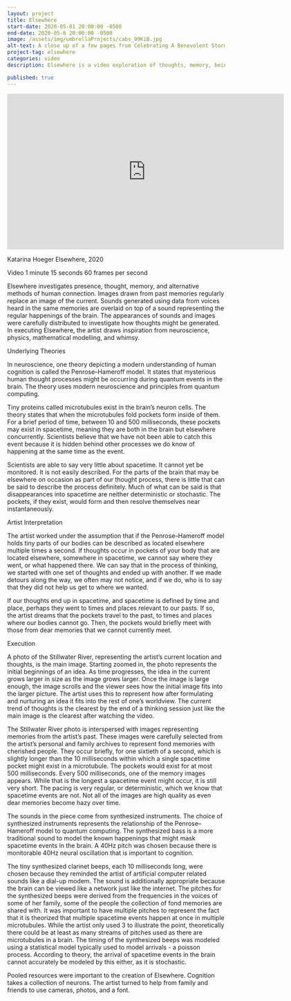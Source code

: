 ```yaml
---
layout: project
title: Elsewhere
start-date: 2020-05-01 20:00:00 -0500
end-date: 2020-05-6 20:00:00 -0500
image: /assets/img/umbrellaProjects/cabs_99KiB.jpg
alt-text: A close up of a few pages from Celebrating A Benevolent Storm, overlaid by transparent whirlpool
project-tag: elsewhere
categories: video
description: Elsewhere is a video exploration of thoughts, memory, being present, and alternative human connection. It considers one view of what it means to be elsewhere - to be “in or to another place”. The photographs are a mix of my current reality and photos from memories. Part of the audio is created based on recordings of people related to the memories. The rest is based on physical happenings in your brain. All events are carefully timed. The timings with which images cycle and the timings with which sounds occur enhance this exploration into thought processes.

published: true
---
```

<iframe src="https://player.vimeo.com/video/414958176" width="640" height="360" frameborder="0" allow="autoplay; fullscreen" allowfullscreen></iframe>

Katarina Hoeger
Elsewhere, 2020

Video
1 minute 15 seconds
60 frames per second

Elsewhere investigates presence, thought, memory, and alternative methods of human connection. Images drawn from past memories regularly replace an image of the current. Sounds generated using data from voices heard in the same memories are overlaid on top of a sound representing the regular happenings of the brain. The appearances of sounds and images were carefully distributed to investigate how thoughts might be generated. In executing Elsewhere, the artist draws inspiration from neuroscience, physics, mathematical modelling, and whimsy.

Underlying Theories

In neuroscience, one theory depicting a modern understanding of human cognition is called the Penrose–Hameroff model. It states that mysterious human thought processes might be occurring during quantum events in the brain. The theory uses modern neuroscience and principles from quantum computing.

Tiny proteins called microtubules exist in the brain’s neuron cells. The theory states that when the microtubules fold pockets form inside of them. For a brief period of time, between 10 and 500 milliseconds, these pockets may exist in spacetime, meaning they are both in the brain but elsewhere concurrently. Scientists believe that we have not been able to catch this event because it is hidden behind other processes we do know of happening at the same time as the event.

Scientists are able to say very little about spacetime. It cannot yet be monitored. It is not easily described. For the parts of the brain that may be elsewhere on occasion as part of our thought process, there is little that can be said to describe the process definitely. Much of what can be said is that disappearances into spacetime are neither deterministic or stochastic. The pockets, if they exist, would form and then resolve themselves near instantaneously.

Artist Interpretation

The artist worked under the assumption that if the Penrose–Hameroff model holds tiny parts of our bodies can be described as located elsewhere multiple times a second. If thoughts occur in pockets of your body that are located elsewhere, somewhere in spacetime, we cannot say where they went, or what happened there. We can say that in the process of thinking, we started with one set of thoughts and ended up with another. If we made detours along the way, we often may not notice, and if we do, who is to say that they did not help us get to where we wanted.

If our thoughts end up in spacetime, and spacetime is defined by time and place, perhaps they went to times and places relevant to our pasts. If so, the artist dreams that the pockets travel to the past, to times and places where our bodies cannot go. Then, the pockets would briefly meet with those from dear memories that we cannot currently meet.

Execution

A photo of the Stillwater River, representing the artist’s current location and thoughts, is the main image. Starting zoomed in, the photo represents the initial beginnings of an idea. As time progresses, the idea in the current grows larger in size as the image grows larger. Once the image is large enough, the image scrolls and the viewer sees how the initial image fits into the larger picture. The artist uses this to represent how after formulating and nurturing an idea it fits into the rest of one’s worldview. The current trend of thoughts is the clearest by the end of a thinking session just like the main image is the clearest after watching the video.

The Stillwater River photo is interspersed with images representing memories from the artist’s past. These images were carefully selected from the artist’s personal and family archives to represent fond memories with cherished people. They occur briefly, for one sixtieth of a second, which is slightly longer than the 10 milliseconds within which a single spacetime pocket might exist in a microtubule. The pockets would exist for at most 500 milliseconds. Every 500 milliseconds, one of the memory images appears. While that is the longest a spacetime event might occur, it is still very short. The pacing is very regular, or deterministic, which we know that spacetime events are not. Not all of the images are high quality as even dear memories become hazy over time.

The sounds in the piece come from synthesized instruments. The choice of synthesized instruments represents the relationship of the Penrose–Hameroff model to quantum computing. The synthesized bass is a more traditional sound to model the known happenings that might mask spacetime events in the brain. A 40Hz pitch was chosen because there is monitorable 40Hz neural oscillation that is important to cognition.

The tiny synthesized clarinet beeps, each 10 milliseconds long, were chosen because they reminded the artist of artificial computer related sounds like a dial-up modem. The sound is additionally appropriate because the brain can be viewed like a network just like the internet. The pitches for the synthesized beeps were derived from the frequencies in the voices of some of her family, some of the people the collection of fond memories are shared with. It was important to have multiple pitches to represent the fact that it is theorized that multiple spacetime events happen at once in multiple microtubules. While the artist only used 3 to illustrate the point, theoretically there could be at least as many streams of pitches used as there are microtubules in a brain. The timing of the synthesized beeps was modeled using a statistical model typically used to model arrivals - a poisson process. According to theory, the arrival of spacetime events in the brain cannot accurately be modeled by this either, as it is stochastic.

Pooled resources were important to the creation of Elsewhere. Cognition takes a collection of neurons. The artist turned to help from family and friends to use cameras, photos, and a font.
